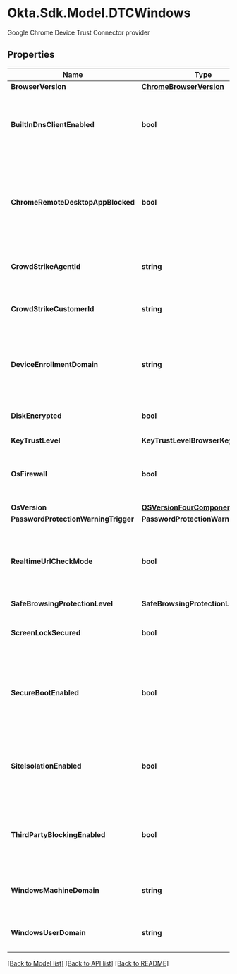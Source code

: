 # Okta.Sdk.Model.DTCWindows
Google Chrome Device Trust Connector provider

## Properties

Name | Type | Description | Notes
------------ | ------------- | ------------- | -------------
**BrowserVersion** | [**ChromeBrowserVersion**](ChromeBrowserVersion.md) |  | [optional] 
**BuiltInDnsClientEnabled** | **bool** | Indicates if a software stack is used to communicate with the DNS server | [optional] 
**ChromeRemoteDesktopAppBlocked** | **bool** | Indicates whether access to the Chrome Remote Desktop application is blocked through a policy | [optional] 
**CrowdStrikeAgentId** | **string** | Agent ID of an installed CrowdStrike agent | [optional] 
**CrowdStrikeCustomerId** | **string** | Customer ID of an installed CrowdStrike agent | [optional] 
**DeviceEnrollmentDomain** | **string** | Enrollment domain of the customer that is currently managing the device | [optional] 
**DiskEncrypted** | **bool** | Indicates whether the main disk is encrypted | [optional] 
**KeyTrustLevel** | **KeyTrustLevelBrowserKey** |  | [optional] 
**OsFirewall** | **bool** | Indicates whether a firewall is enabled at the OS-level on the device | [optional] 
**OsVersion** | [**OSVersionFourComponents**](OSVersionFourComponents.md) |  | [optional] 
**PasswordProtectionWarningTrigger** | **PasswordProtectionWarningTrigger** |  | [optional] 
**RealtimeUrlCheckMode** | **bool** | Indicates whether enterprise-grade (custom) unsafe URL scanning is enabled | [optional] 
**SafeBrowsingProtectionLevel** | **SafeBrowsingProtectionLevel** |  | [optional] 
**ScreenLockSecured** | **bool** | Indicates whether the device is password-protected | [optional] 
**SecureBootEnabled** | **bool** | Indicates whether the device&#39;s startup software has its Secure Boot feature enabled | [optional] 
**SiteIsolationEnabled** | **bool** | Indicates whether the Site Isolation (also known as **Site Per Process**) setting is enabled | [optional] 
**ThirdPartyBlockingEnabled** | **bool** | Indicates whether Chrome is blocking third-party software injection | [optional] 
**WindowsMachineDomain** | **string** | Windows domain that the current machine has joined | [optional] 
**WindowsUserDomain** | **string** | Windows domain for the current OS user | [optional] 

[[Back to Model list]](../README.md#documentation-for-models) [[Back to API list]](../README.md#documentation-for-api-endpoints) [[Back to README]](../README.md)

